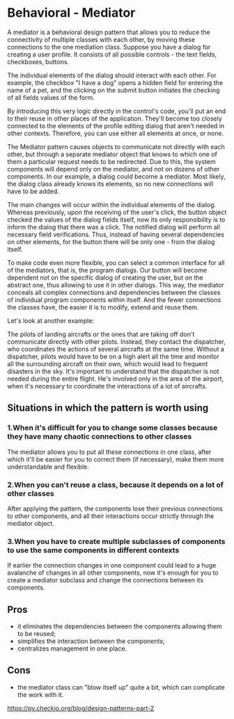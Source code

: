 # Behavioral - Mediator

A mediator is a behavioral design pattern that allows you to reduce the connectivity of multiple classes with each other, by moving these connections to the one mediation class.
Suppose you have a dialog for creating a user profile. It consists of all possible controls - the text fields, checkboxes, buttons.

The individual elements of the dialog should interact with each other. For example, the checkbox "I have a dog" opens a hidden field for entering the name of a pet, and the clicking on the submit button initiates the checking of all fields values of the form.

By introducing this very logic directly in the control's code, you'll put an end to their reuse in other places of the application. They'll become too closely connected to the elements of the profile editing dialog that aren't needed in other contexts. Therefore, you can use either all elements at once, or none.

The Mediator pattern causes objects to communicate not directly with each other, but through a separate mediator object that knows to which one of them a particular request needs to be redirected. Due to this, the system components will depend only on the mediator, and not on dozens of other components. In our example, a dialog could become a mediator. Most likely, the dialog class already knows its elements, so no new connections will have to be added.

The main changes will occur within the individual elements of the dialog. Whereas previously, upon the receiving of the user's click, the button object checked the values ​​of the dialog fields itself, now its only responsibility is to inform the dialog that there was a click. The notified dialog will perform all necessary field verifications. Thus, instead of having several dependencies on other elements, for the button there will be only one - from the dialog itself.

To make code even more flexible, you can select a common interface for all of the mediators, that is, the program dialogs. Our button will become dependent not on the specific dialog of creating the user, but on the abstract one, thus allowing to use it in other dialogs. This way, the mediator conceals all complex connections and dependencies between the classes of individual program components within itself. And the fewer connections the classes have, the easier it is to modify, extend and reuse them.

Let's look at another example:

The pilots of landing aircrafts or the ones that are taking off don't communicate directly with other pilots. Instead, they contact the dispatcher, who coordinates the actions of several aircrafts at the same time. Without a dispatcher, pilots would have to be on a high alert all the time and monitor all the surrounding aircraft on their own, which would lead to frequent disasters in the sky. It's important to understand that the dispatcher is not needed during the entire flight. He's involved only in the area of the airport, when it's necessary to coordinate the interactions of a lot of aircrafts.

## Situations in which the pattern is worth using

### 1.When it's difficult for you to change some classes because they have many chaotic connections to other classes

The mediator allows you to put all these connections in one class, after which it'll be easier for you to correct them (if necessary), make them more understandable and flexible.

### 2.When you can't reuse a class, because it depends on a lot of other classes

After applying the pattern, the components lose their previous connections to other components, and all their interactions occur strictly through the mediator object.

### 3.When you have to create multiple subclasses of components to use the same components in different contexts

If earlier the connection changes in one component could lead to a huge avalanche of changes in all other components, now it's enough for you to create a mediator subclass and change the connections between its components.

## Pros

- it eliminates the dependencies between the components allowing them to be reused;
- simplifies the interaction between the components;
- centralizes management in one place.

## Cons

- the mediator class can "blow itself up" quite a bit, which can complicate the work with it.

<https://py.checkio.org/blog/design-patterns-part-2>

